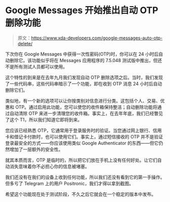 # Google Messages 开始推出自动 OTP 删除功能

> 原文：<https://www.xda-developers.com/google-messages-auto-otp-delete/>

下次你在 Google Messages 中获得一次性密码(OTP)时，你可以在 24 小时后自动删除它。该功能似乎将在 Messages 应用程序的 7.5.048 测试版中推出，但还不是所有测试人员都可以使用。

这个特性的到来是在去年九月我们发现自动 OTP 删除选项之后。当时，我们发现了一些代码串，这些代码串暗示了一个功能，即在收到 OTP 消息 24 小时后自动删除它们。

类似地，有一个新的选项可以让你按类别对信息进行分类。这包括个人、交易、优惠和 OTP。通过启用此功能，您可以使您的收件箱保持整洁；自动删除功能将通过自动清除 OTP 来进一步清理您的收件箱。事实上，在去年年底，我们已经瞥见了这个 T1，所以我们知道它即将到来。

您应该已经熟悉 OTP，它通常用于登录服务时的验证。当您通过网上银行、信用卡和借记卡付款时，也可以使用它们。事实上，通过短信接收的 OTP 并不是验证登录最安全的方式——你应该使用类似 Google Authenticator 的东西——但它仍然增加了一层额外的安全性。

就其本质而言，OTP 是临时的，所以把它们放在手机上没有任何好处。让它们自动消失意味着你不必担心你的信息被堵塞。

我们还没有在我们的设备上收到任何功能，所以我们还没有看到它的第一手操作。但多亏了 Telegram 上的用户 Positronic，我们才得以拿到截图。

希望这个功能现在处于测试阶段，不久之后它就会在一个稳定的版本中发布。